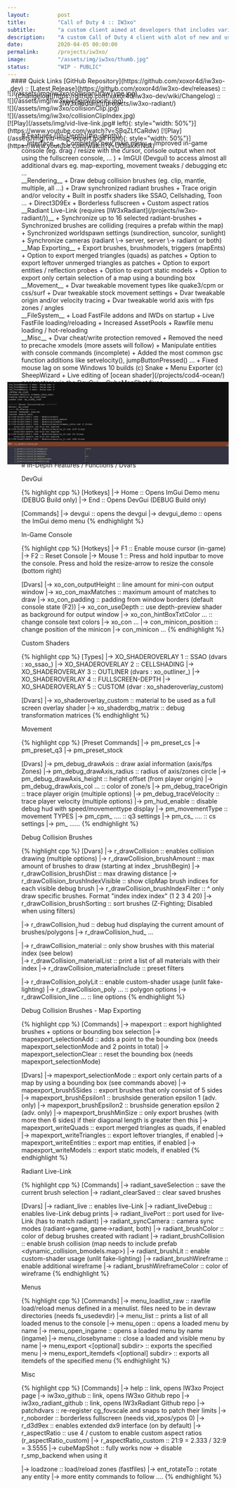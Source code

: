 ```yaml
---
layout:         post
title:          "Call of Duty 4 :: IW3xo"
subtitle:       "a custom client aimed at developers that includes various modifications/additions"
description:    "A custom Call of Duty 4 client with alot of new and useful features for debugging / mod development / gimmicks / movement-tweaks / improved in-game console ..."
date:           2020-04-05 00:00:00
permalink:      /projects/iw3xo/
image:          "/assets/img/iw3xo/thumb.jpg"
status:         "WIP - PUBLIC"
---
```

<!-- overwrite header bg if defined -->
<script> var header_bg = "/assets/img/iw3xo/header.jpg"; </script>

<!-- tag for quick links so we do not show the nav -->
<a name="quicklink"></a>

<div align="center" style="margin-top: -1rem" markdown="1">
#### Quick Links
[GitHub Repository](https://github.com/xoxor4d/iw3xo-dev) :: [Latest Release](https://github.com/xoxor4d/iw3xo-dev/releases) :: [Changelog](https://github.com/xoxor4d/iw3xo-dev/wiki/Changelog) :: [IW3xRadiant](/projects/iw3xo-radiant/)
<div class="padding-2l"></div></div> 

<div class="padding-2l" style="margin-top: -2.5rem"></div>
<div align="center"><div class="seperator-75p"></div></div>
<div class="padding-1l" style="margin-bottom: -0.5rem"></div>

<div class="padding-1l"></div>
![](/assets/img/iw3xo/collisionDrawType.jpg) 

<div class="padding-1l"></div>
![](/assets/img/iw3xo/originVelocity.jpg) 

<div class="padding-1l"></div>
![](/assets/img/iw3xo/collisionClip.jpg) 

<div class="padding-1l"></div>
![](/assets/img/iw3xo/collisionClipIndex.jpg) 

<div class="padding-1l"></div>
[![Play](/assets/img/vid-live-link.jpg# left){: style="width: 50%"}](https://www.youtube.com/watch?v=SBqZLfCaRdw) [![Play](/assets/img/vid-map-export.jpg# right){: style="width: 50%"}](https://www.youtube.com/watch?v=UOjiakKrNdk)

<div class="padding-2l" style="margin-top: -2.5rem"></div>
<div align="center"><div class="seperator-75p"></div></div>
<div class="padding-2l" style="margin-bottom: -0.5rem"></div>


<div markdown="1" style="padding-left: 2rem">
# Features ([In-Depth](#in-depth))
<div class="padding-2l"></div>
__Interface__
   + Completely new main menu
   + Improved in-game console (eg. drag / resize with the cursor, console output when not using the fullscreen console, ... )
   + ImGUI (Devgui) to access almost all additional dvars eg. map-exporting, movement tweaks / debugging etc ...
<div class="padding-2l"></div>
__Rendering__ 
   + Draw debug collision brushes (eg. clip, mantle, multiple, all ...)
   + Draw synchronized radiant brushes
   + Trace origin and/or velocity
   + Built in postfx shaders like SSAO, Cellshading, Toon ...
   + Direct3D9Ex
   + Borderless fullscreen
   + Custom aspect ratios
<div class="padding-2l"></div>
__Radiant Live-Link (requires [IW3xRadiant](/projects/iw3xo-radiant/))__ 
   + Synchronize up to 16 selected radiant-brushes 
   + Synchronized brushes are colliding (requires a prefab within the map)
   + Synchronized worldspawn settings (sundirection, suncolor, sunlight)
   + Synchronize cameras (radiant \-> server, server \-> radiant or both)
<div class="padding-2l"></div>
__Map Exporting__
   + Export brushes, brushmodels, triggers (mapEnts)
   + Option to export merged triangles (quads) as patches
   + Option to export leftover unmerged triangles as patches
   + Option to export entities / reflection probes
   + Option to export static models
   + Option to export only certain selection of a map using a bounding box
<div class="padding-2l"></div>
__Movement__ 
   + Dvar tweakable movement types like quake3/cpm or css/surf
   + Dvar tweakable stock movement settings
   + Dvar tweakable origin and/or velocity tracing
   + Dvar tweakable world axis with fps zones / angles
<div class="padding-2l"></div>
__FileSystem__
   + Load FastFile addons and IWDs on startup
   + Live FastFile loading/reloading
   + Increased AssetPools
   + Rawfile menu loading / hot-reloading
<div class="padding-2l"></div>
__Misc__
   + Dvar cheat/write protection removed
   + Removed the need to precache xmodels (more assets will follow)
   + Manipulate entities with console commands (incomplete)
   + Added the most common gsc function additions like setvelocity(), jumpButtonPressed() ...
   + Fixed mouse lag on some Windows 10 builds (c) Snake
   + Menu Exporter (c) SheepWizard 
   + Live editing of [ocean shader](/projects/cod4-ocean/) parameters via the DevGui
   + CubeMapShot fixes
</div>


<div class="padding-1l" style="margin-top: -1.5rem"></div>
<div align="center"><div class="seperator-75p"></div></div>
<div class="padding-1l"></div>

![](/assets/img/iw3xo/console01.jpg) 

<div class="padding-1l" style="margin-top: -1.5rem"></div>
<div align="center"><div class="seperator-75p"></div></div>
<div class="padding-1l"></div>

<a name="in-depth"></a>

<div markdown="1" style="padding-left: 2rem">
# In-Depth Features / Functions / Dvars
<div class="padding-2l"></div>

<div class="highlight-header"><p>DevGui</p></div>
{% highlight cpp %}
[Hotkeys]
|-> Home       :: Opens ImGui Demo menu (DEBUG Build only)
|-> End        :: Opens DevGui (DEBUG Build only)

[Commands]
|-> devgui        :: opens the devgui
|-> devgui_demo   :: opens the ImGui demo menu
{% endhighlight %}


<div class="padding-2l"></div>
<div class="highlight-header"><p>In-Game Console</p></div>
{% highlight cpp %}
[Hotkeys]
|-> F1         :: Enable mouse cursor (in-game)
|-> F2         :: Reset Console
|-> Mouse 1    :: Press and hold inputbar to move the console. Press and hold the resize-arrow to resize the console (bottom right)

[Dvars]
|-> xo_con_outputHeight          :: line amount for mini-con output window
|-> xo_con_maxMatches            :: maximum amount of matches to draw
|-> xo_con_padding               :: padding from window borders (default console state (F2))
|-> xo_con_useDepth              :: use depth-preview shader as background for output window
|-> xo_con_hintBoxTxtColor ...   :: change console text colors
|-> xo_con ...
|-> con_minicon_position         :: change position of the minicon
|-> con_minicon ...
{% endhighlight %}


<div class="padding-2l"></div>
<div class="highlight-header"><p>Custom Shaders</p></div>
{% highlight cpp %}
[Types]
|-> XO_SHADEROVERLAY 1 :: SSAO (dvars : xo_ssao_)
|-> XO_SHADEROVERLAY 2 :: CELLSHADING
|-> XO_SHADEROVERLAY 3 :: OUTLINER (dvars : xo_outliner_)
|-> XO_SHADEROVERLAY 4 :: FULLSCREEN-DEPTH
|-> XO_SHADEROVERLAY 5 :: CUSTOM (dvar : xo_shaderoverlay_custom)

[Dvars]
|-> xo_shaderoverlay_custom   :: material to be used as a full screen overlay shader
|-> xo_shaderdbg_matrix       :: debug transformation matrices
{% endhighlight %}


<div class="padding-2l"></div>
<div class="highlight-header"><p>Movement</p></div>
{% highlight cpp %}
[Preset Commands]
|-> pm_preset_cs
|-> pm_preset_q3
|-> pm_preset_stock

[Dvars]
|-> pm_debug_drawAxis         :: draw axial information (axis/fps Zones)
|-> pm_debug_drawAxis_radius  :: radius of axis/zones circle
|-> pm_debug_drawAxis_height  :: height offset (from player origin)
|-> pm_debug_drawAxis_col ... :: color of zone/s
|-> pm_debug_traceOrigin      :: trace player origin (multiple options)
|-> pm_debug_traceVelocity    :: trace player velocity (multiple options)
|-> pm_hud_enable             :: disable debug hud with speed/movementtype display
|-> pm_movementType           :: movement TYPES
|-> pm_cpm_ ....              :: q3 settings
|-> pm_cs_ ....               :: cs settings
|-> pm_ ......
{% endhighlight %}


<div class="padding-2l"></div>
<div class="highlight-header"><p>Debug Collision Brushes</p></div>
{% highlight cpp %}
[Dvars]
|-> r_drawCollision                    :: enables collision drawing (multiple options)
|-> r_drawCollision_brushAmount        :: max amount of brushes to draw (starting at index _brushBegin)
|-> r_drawCollision_brushDist          :: max drawing distance
|-> r_drawCollision_brushIndexVisible  :: show clipMap brush indices for each visible debug brush
|-> r_drawCollision_brushIndexFilter   :: ^ only draw specific brushes. Format "index index index" (1 2 3 4 20)
|-> r_drawCollision_brushSorting       :: sort brushes (Z-Fighting; Disabled when using filters) 

|-> r_drawCollision_hud                :: debug hud displaying the current amount of brushes/polygons
|-> r_drawCollision_hud_ ...    

|-> r_drawCollision_material           :: only show brushes with this material index (see below)   
|-> r_drawCollision_materialList       :: print a list of all materials with their index
|-> r_drawCollision_materialInclude    :: preset filters

|-> r_drawCollision_polyLit            :: enable custom-shader usage (unlit fake-lighting)
|-> r_drawCollision_poly ...           :: polygon options
|-> r_drawCollision_line ...           :: line options
{% endhighlight %}


<div class="padding-2l"></div>
<div class="highlight-header"><p>Debug Collision Brushes - Map Exporting</p></div>
{% highlight cpp %}
[Commands]
|-> mapexport                       :: export highlighted brushes + options or bounding box selection
|-> mapexport_selectionAdd          :: adds a point to the bounding box (needs mapexport_selectionMode and 2 points in total)
|-> mapexport_selectionClear        :: reset the bounding box (needs mapexport_selectionMode)

[Dvars]
|-> mapexport_selectionMode         :: export only certain parts of a map by using a bounding box (see commands above)
|-> mapexport_brush5Sides           :: export brushes that only consist of 5 sides
|-> mapexport_brushEpsilon1         :: brushside generation epsilon 1 (adv. only)
|-> mapexport_brushEpsilon2         :: brushside generation epsilon 2 (adv. only)
|-> mapexport_brushMinSize          :: only export brushes (with more then 6 sides) if their diagonal length is greater then this
|-> mapexport_writeQuads            :: export merged triangles as quads, if enabled
|-> mapexport_writeTriangles        :: export leftover triangles, if enabled
|-> mapexport_writeEntities         :: export map entities, if enabled
|-> mapexport_writeModels           :: export static models, if enabled
{% endhighlight %}


<div class="padding-2l"></div>
<div class="highlight-header"><p>Radiant Live-Link</p></div>
{% highlight cpp %}
[Commands]
|-> radiant_saveSelection        :: save the current brush selection
|-> radiant_clearSaved           :: clear saved brushes

[Dvars]
|-> radiant_live                 :: enables live-Link
|-> radiant_liveDebug            :: enables live-Link debug prints
|-> radiant_livePort             :: port used for live-Link (has to match radiant)
|-> radiant_syncCamera           :: camera sync modes (radiant->game, game->radiant, both)
|-> radiant_brushColor           :: color of debug brushes created with radiant
|-> radiant_brushCollision       :: enable brush collision (map needs to include prefab <dynamic_collision_bmodels.map>)
|-> radiant_brushLit             :: enable custom-shader usage (unlit fake-lighting)
|-> radiant_brushWireframe       :: enable additional wireframe
|-> radiant_brushWireframeColor  :: color of wireframe
{% endhighlight %}


<div class="padding-2l"></div>
<div class="highlight-header"><p>Menus</p></div>
{% highlight cpp %}
[Commands]
|-> menu_loadlist_raw <menulist_name.txt>                :: rawfile load/reload menus defined in a menulist. 
                                                            files need to be in devraw directories (needs fs_usedevdir)   
|-> menu_list                                            :: prints a list of all loaded menus to the console
|-> menu_open <menu_name>                                :: opens a loaded menu by name
|-> menu_open_ingame <menu_name>                         :: opens a loaded menu by name (ingame)
|-> menu_closebyname <menu_name>                         :: close a loaded and visible menu by name
|-> menu_export <menu_name> <[optional] subdir>          :: exports the specified menu
|-> menu_export_itemdefs <menu_name> <[optional] subdir> :: exports all itemdefs of the specified menu
{% endhighlight %}


<div class="padding-2l"></div>
<div class="highlight-header"><p>Misc</p></div>
{% highlight cpp %}
[Commands]
|-> help                   :: link, opens IW3xo Project page
|-> iw3xo_github           :: link, opens IW3xo Github repo
|-> iw3xo_radiant_github   :: link, opens IW3xRadiant Github repo
|-> patchdvars             :: re-register cg_fovscale and snaps to patch their limits
|-> r_noborder             :: borderless fullscreen (needs vid_xpos/ypos 0)
|-> r_d3d9ex               :: enables extended dx9 interface (on by default)
|-> r_aspectRatio          :: use 4 / custom to enable custom aspect ratios (r_aspectRatio_custom)
|-> r_aspectRatio_custom   :: 21:9 = 2.333 / 32:9 = 3.5555
|-> cubeMapShot            :: fully works now -> disable r_smp_backend when using it

|-> loadzone <zoneName>                   :: load/reload zones (fastfiles)
|-> ent_rotateTo <entityID> <angles vec3> :: rotate any entity 
|-> more entity commands to follow ....
{% endhighlight %}